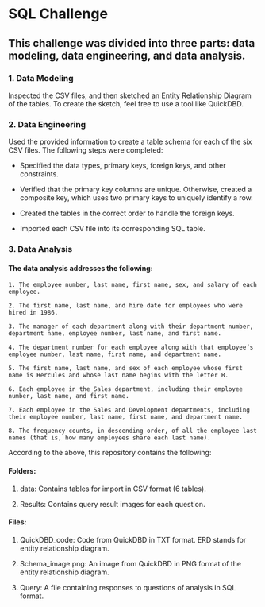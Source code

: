 
# SQL Challenge

## This challenge was divided into three parts: data modeling, data engineering, and data analysis.

### 1. Data Modeling

Inspected the CSV files, and then sketched an Entity Relationship Diagram of the tables. 
To create the sketch, feel free to use a tool like QuickDBD.

### 2. Data Engineering

Used the provided information to create a table schema for each of the six CSV files. 
The following steps were completed:

 - Specified the data types, primary keys, foreign keys, and other constraints.

 - Verified that the primary key columns are unique. Otherwise,
 created a composite key, which uses two primary keys to uniquely identify a row.

 - Created the tables in the correct order to handle the foreign keys.

 - Imported each CSV file into its corresponding SQL table.


### 3. Data Analysis

#### The data analysis addresses the following:

    1. The employee number, last name, first name, sex, and salary of each employee.

    2. The first name, last name, and hire date for employees who were hired in 1986.

    3. The manager of each department along with their department number, department name, employee number, last name, and first name.

    4. The department number for each employee along with that employee’s employee number, last name, first name, and department name.

    5. The first name, last name, and sex of each employee whose first name is Hercules and whose last name begins with the letter B.

    6. Each employee in the Sales department, including their employee number, last name, and first name.

    7. Each employee in the Sales and Development departments, including their employee number, last name, first name, and department name.

    8. The frequency counts, in descending order, of all the employee last names (that is, how many employees share each last name).


According to the above, this repository contains the following:
#### Folders:
1. data: Contains tables for import in CSV format (6 tables).

2. Results: Contains query result images for each question.

#### Files:
1. QuickDBD_code: Code from QuickDBD in TXT format. ERD stands for entity relationship diagram.

2. Schema_image.png: An image from QuickDBD in PNG format of the entity relationship diagram.

3. Query: A file containing responses to questions of analysis in SQL format.

